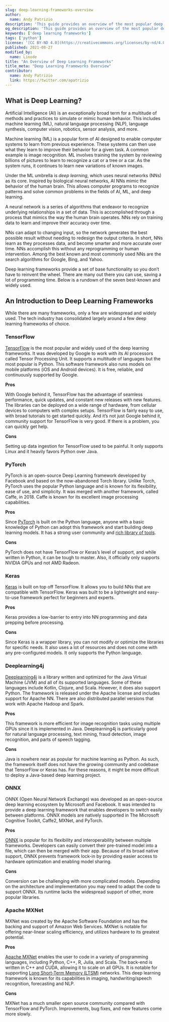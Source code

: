 ```yaml
---
slug: deep-learning-frameworks-overview
author:
  name: Andy Patrizio
description: 'This guide provides an overview of the most popular deep learning frameworks and is meant to help you decide which machine learning framework to choose.'
og_description: 'This guide provides an overview of the most popular deep learning frameworks and is meant to help you decide which machine learning framework to choose.'
keywords: ['deep learning frameworks']
tags: ['python']
license: '[CC BY-ND 4.0](https://creativecommons.org/licenses/by-nd/4.0)'
published: 2021-08-27
modified_by:
  name: Linode
title: "An Overview of Deep Learning Frameworks"
title_meta: "Deep Learning Frameworks Overview"
contributor:
  name: Andy Patrizio
  link: https://twitter.com/apatrizio
---
```


## What is Deep Learning?

Artificial Intelligence (AI) is an exceptionally broad term for a multitude of methods and practices to simulate or mimic human behavior. This includes machine learning (ML), natural language processing (NLP), language synthesis, computer vision, robotics, sensor analysis, and more.

Machine learning (ML) is a popular form of AI designed to enable computer systems to learn from previous experience. These systems can then use what they learn to improve their behavior for a given task. A common example is image recognition. ML involves training the system by reviewing billions of pictures to learn to recognize a cat or a tree or a car. As the system runs, it continues to learn new variations of known images.

Under the ML umbrella is *deep learning*, which uses neural networks (NNs) as its core. Inspired by biological neural networks, AI NNs mimic the behavior of the human brain. This allows computer programs to recognize patterns and solve common problems in the fields of AI, ML, and deep learning.

A neural network is a series of algorithms that endeavor to recognize underlying relationships in a set of data. This is accomplished through a process that mimics the way the human brain operates. NNs rely on training data to learn and improve their accuracy over time.

NNs can adapt to changing input, so the network generates the best possible result without needing to redesign the output criteria. In short, NNs learn as they processes data, and become smarter and more accurate over time. NNs accomplish this without any reprogramming or human intervention. Among the best known and most commonly used NNs are the search algorithms for Google, Bing, and Yahoo.

Deep learning frameworks provide a set of base functionality so you don’t have to reinvent the wheel. There are many out there you can use, saving a lot of programming time. Below is a rundown of the seven best-known and widely used.

## An Introduction to Deep Learning Frameworks

While there are many frameworks, only a few are widespread and widely used. The tech industry has consolidated largely around a few deep learning frameworks of choice.

### TensorFlow

[TensorFlow](https://www.tensorflow.org/) is the most popular and widely used of the deep learning frameworks. It was developed by Google to work with its AI processors called Tensor Processing Unit. It supports a multitude of languages but the most popular is Python. This software framework also runs models on mobile platforms (iOS and Android devices). It is free, reliable, and continuously supported by Google.

**Pros**

With Google behind it, TensorFlow has the advantage of seamless performance, quick updates, and constant new releases with new features. The libraries can be deployed on a wide range of hardware, from cellular devices to computers with complex setups. TensorFlow is fairly easy to use, with broad tutorials to get started quickly. And it’s not just Google behind it, community support for TensorFlow is very good. If there is a problem, you can quickly get help.

**Cons**

Setting up data ingestion for TensorFlow used to be painful. It only supports Linux and it heavily favors Python over Java.

### PyTorch

PyTorch is an open-source Deep Learning framework developed by Facebook and based on the now-abandoned Torch library. Unlike Torch, PyTorch uses the popular Python language and is known for its flexibility, ease of use, and simplicity. It was merged with another framework, called Caffe, in 2018. Caffe is known for its excellent image processing capabilities.

**Pros**

Since [PyTorch](https://pytorch.org/) is built on the Python language, anyone with a basic knowledge of Python can adopt this framework and start building deep learning models. It has a strong user community and [rich library of tools](https://pytorch.org/ecosystem/).

**Cons**

PyTorch does not have TensorFlow or Keras’s level of support, and while written in Python, it can be tough to master. Also, it officially only supports NVIDIA GPUs and not AMD Radeon.

### Keras

[Keras](https://keras.io/) is built on top off TensorFlow. It allows you to build NNs that are compatible with TensorFlow. Keras was built to be a lightweight and easy-to-use framework perfect for beginners and experts.

**Pros**

Keras provides a low-barrier to entry into NN programming and data prepping before processing.

**Cons**

Since Keras is a wrapper library, you can not modify or optimize the libraries for specific needs. It also uses a lot of resources and does not come with any pre-configured models. It only supports the Python language.

### Deeplearning4j

[Deeplearning4j](https://deeplearning4j.org/) is a library written and optimized for the Java Virtual Machine (JVM) and all of its supported languages. Some of these languages include Kotlin, Clojure, and Scala. However, it does also support Python. The framework is released under the Apache license and includes support for Apache NN. There are also distributed parallel versions that work with Apache Hadoop and Spark.

**Pros**

This framework is more efficient for image recognition tasks using multiple GPUs since it is implemented in Java.  Deeplearning4j is particularly good for natural language processing, text mining, fraud detection, image recognition, and parts of speech tagging.

**Cons**

Java is nowhere near as popular for machine learning as Python. As such, the framework itself does not have the growing community and codebase that TensorFlow or Keras has. For these reasons, it might be more difficult to deploy a Java-based deep learning project.

### ONNX

ONNX (Open Neural Network Exchange) was developed as an open-source deep learning ecosystem by Microsoft and Facebook. It was intended to provide a deep learning framework that enables developers to switch easily between platforms. ONNX models are natively supported in The Microsoft Cognitive Toolkit, Caffe2, MXNet, and PyTorch.

**Pros**

[ONNX](https://onnx.ai/) is popular for its flexibility and interoperability between multiple frameworks. Developers can easily convert their pre-trained model into a file, which can then be merged with their app. Because of its broad native support, ONNX prevents framework lock-in by providing easier access to hardware optimization and enabling model sharing.

**Cons**

Conversion can be challenging with more complicated models. Depending on the architecture and implementation you may need to adapt the code to support ONNX. Its runtime lacks the widespread support of other, more popular libraries.

### Apache MXNet

MXNet was created by the Apache Software Foundation and has the backing and support of Amazon Web Services. MXNet is notable for offering near-linear scaling efficiency, and utilizes hardware to its greatest potential.

**Pros**

[Apache MXNet](https://mxnet.apache.org/versions/1.8.0/) enables the user to code in a variety of programming languages, including Python, C++, R, Julia, and Scala. The back-end is written in C++ and CUDA, allowing it to scale on all GPUs. It is notable for supporting [Long Short-Term Memory (LTSM)](https://towardsdatascience.com/illustrated-guide-to-lstms-and-gru-s-a-step-by-step-explanation-44e9eb85bf21) networks. This deep learning framework is known for its capabilities in imaging, handwriting/speech recognition, forecasting and NLP.

**Cons**

MXNet has a much smaller open source community compared with TensorFlow and PyTorch. Improvements, bug fixes, and new features come more slowly.